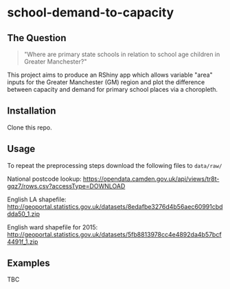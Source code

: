 # school-demand-to-capacity

## The Question

> "Where are primary state schools in relation to school age children in Greater Manchester?"

This project aims to produce an RShiny app which allows variable "area" inputs for the Greater Manchester (GM) region and plot the difference between capacity and demand for primary school places via a choropleth.

## Installation

Clone this repo.

## Usage

To repeat the preprocessing steps download the following files to `data/raw/`

National postcode lookup: https://opendata.camden.gov.uk/api/views/tr8t-gqz7/rows.csv?accessType=DOWNLOAD

English LA shapefile: http://geoportal.statistics.gov.uk/datasets/8edafbe3276d4b56aec60991cbddda50_1.zip

English ward shapefile for 2015: http://geoportal.statistics.gov.uk/datasets/5fb8813978cc4e4892da4b57bcf4491f_1.zip

## Examples

TBC
